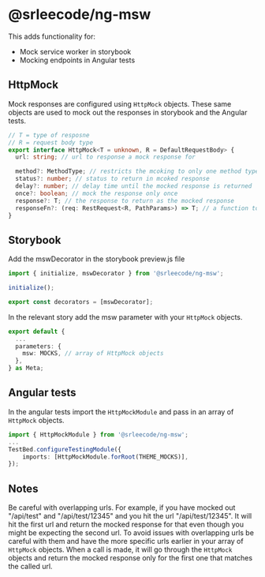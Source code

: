 # @srleecode/ng-msw

This adds functionality for:

- Mock service worker in storybook
- Mocking endpoints in Angular tests

## HttpMock

Mock responses are configured using `HttpMock` objects. These same objects are used to mock out the responses in storybook and the Angular tests.

```ts
// T = type of resposne
// R = request body type
export interface HttpMock<T = unknown, R = DefaultRequestBody> {
  url: string; // url to response a mock response for

  method?: MethodType; // restricts the mcoking to only one method type of the following: 'GET' | 'POST' | 'PUT' | 'DELETE'
  status?: number; // status to return in mcoked response
  delay?: number; // delay time until the mocked response is returned
  once?: boolean; // mock the response only once
  response?: T; // the response to return as the mocked response
  responseFn?: (req: RestRequest<R, PathParams>) => T; // a function to call to generated the mocked response. Only response or responseFn should be used, not both
}
```

## Storybook

Add the mswDecorator in the storybook preview.js file

```ts
import { initialize, mswDecorator } from '@srleecode/ng-msw';

initialize();

export const decorators = [mswDecorator];
```

In the relevant story add the msw parameter with your `HttpMock` objects.

```ts
export default {
  ...
  parameters: {
    msw: MOCKS, // array of HttpMock objects
  },
} as Meta;
```

## Angular tests

In the angular tests import the `HttpMockModule` and pass in an array of `HttpMock` objects.

```ts
import { HttpMockModule } from '@srleecode/ng-msw';
...
TestBed.configureTestingModule({
    imports: [HttpMockModule.forRoot(THEME_MOCKS)],
});
```

## Notes

Be careful with overlapping urls. For example, if you have mocked out "/api/test" and "/api/test/12345" and you hit the url "/api/test/12345". It will hit the first url and return the mocked response for that even though you might be expecting the second url. To avoid issues with overlapping urls be careful with them and have the more specific urls earlier in your array of `HttpMock` objects. When a call is made, it will go through the `HttpMock` objects and return the mocked response only for the first one that matches the called url.
